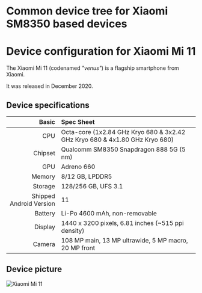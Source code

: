 Common device tree for Xiaomi SM8350 based devices
==============

Device configuration for Xiaomi Mi 11
=========================================

The Xiaomi Mi 11 (codenamed _"venus"_) is a flagship smartphone from Xiaomi.

It was released in December 2020.

## Device specifications

Basic   | Spec Sheet
-------:|:-------------------------
CPU     | Octa-core (1x2.84 GHz Kryo 680 & 3x2.42 GHz Kryo 680 & 4x1.80 GHz Kryo 680)
Chipset | Qualcomm SM8350 Snapdragon 888 5G (5 nm)
GPU     | Adreno 660
Memory  | 8/12 GB, LPDDR5
Storage | 128/256 GB, UFS 3.1
Shipped Android Version | 11
Battery | Li-Po 4600 mAh, non-removable
Display | 1440 x 3200 pixels, 6.81 inches (~515 ppi density)
Camera  | 108 MP main, 13 MP ultrawide, 5 MP macro, 20 MP front

## Device picture

![Xiaomi Mi 11](https://i01.appmifile.com/webfile/globalimg/products/pc/mi11/specs-01.png "Xiaomi Mi 11")
